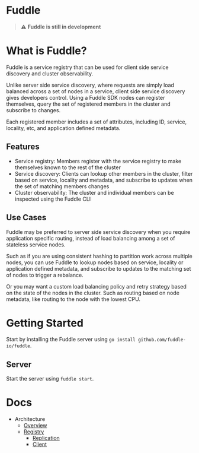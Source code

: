 # Fuddle
> :warning: **Fuddle is still in development**

# What is Fuddle?
Fuddle is a service registry that can be used for client side service discovery
and cluster observability.

Unlike server side service discovery, where requests are simply load balanced
across a set of nodes in a service, client side service discovery gives
developers control. Using a Fuddle SDK nodes can register themselves, query the
set of registered members in the cluster and subscribe to changes.

Each registered member includes a set of attributes, including ID, service,
locality, etc, and application defined metadata.

## Features
* Service registry: Members register with the service registry to make
themselves known to the rest of the cluster
* Service discovery: Clients can lookup other members in the cluster, filter
based on service, locality and metadata, and subscribe to updates when the set
of matching members changes
* Cluster observability: The cluster and individual members can be inspected
using the Fuddle CLI

## Use Cases
Fuddle may be preferred to server side service discovery when you require
application specific routing, instead of load balancing among a set of stateless
service nodes.

Such as if you are using consistent hashing to partition work across multiple
nodes, you can use Fuddle to lookup nodes based on service, locality or
application defined metadata, and subscribe to updates to the matching set of
nodes to trigger a rebalance.

Or you may want a custom load balancing policy and retry strategy based on the
state of the nodes in the cluster. Such as routing based on node metadata, like
routing to the node with the lowest CPU.

# Getting Started
Start by installing the Fuddle server using
`go install github.com/fuddle-io/fuddle`.

## Server
Start the server using `fuddle start`.

# Docs
* Architecture
	* [Overview](./docs/architecture/overview.md)
	* [Registry](./docs/architecture/registry/registry.md)
		* [Replication](./docs/architecture/registry/replication.md)
		* [Client](./docs/architecture/registry/client.md)
